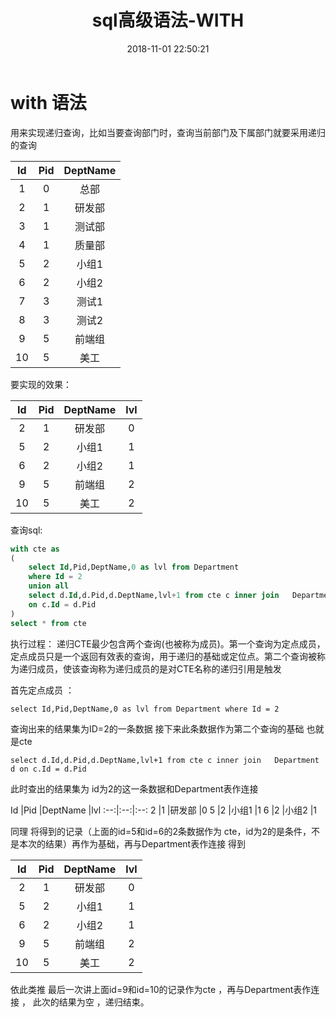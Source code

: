 ﻿---
title: sql高级语法-WITH
date: 2018-11-01 22:50:21
categories: "数据库"
tags:
    - 数据库
    - sqlserver
description: 

---

# **with 语法**
用来实现递归查询，比如当要查询部门时，查询当前部门及下属部门就要采用递归的查询

Id  |Pid  |DeptName 
:--:|:--:|:--:
1    |0   |总部
2    |1    |研发部
3     |1    |测试部
4     |1   |质量部
5     |2    |小组1
6    |2     |小组2
7      |3   |测试1
8    |3     |测试2
9      |5     |前端组
10    |5    |美工

要实现的效果：


Id          |Pid         |DeptName                    |lvl
:--:|:--:|:--:|:--:
2       |1           |研发部                                     |0
5       |2           |小组1                                      |1
6        |2           |小组2                                      |1
9   |5           |前端组                                     |2
10      |5           |美工                                       |2

查询sql:

```sql
with cte as
(
    select Id,Pid,DeptName,0 as lvl from Department
    where Id = 2
    union all
    select d.Id,d.Pid,d.DeptName,lvl+1 from cte c inner join   Department d
    on c.Id = d.Pid
)
select * from cte
```

执行过程：
    递归CTE最少包含两个查询(也被称为成员)。第一个查询为定点成员，定点成员只是一个返回有效表的查询，用于递归的基础或定位点。第二个查询被称为递归成员，使该查询称为递归成员的是对CTE名称的递归引用是触发

首先定点成员 ：
```
select Id,Pid,DeptName,0 as lvl from Department where Id = 2
```
查询出来的结果集为ID=2的一条数据
接下来此条数据作为第二个查询的基础 也就是cte
```
select d.Id,d.Pid,d.DeptName,lvl+1 from cte c inner join   Department d on c.Id = d.Pid
```
此时查出的结果集为 id为2的这一条数据和Department表作连接

Id          |Pid         |DeptName                    |lvl
:--:|:--:|:--:
2       |1           |研发部                                     |0
5       |2           |小组1                                      |1
6        |2           |小组2                                      |1

同理 将得到的记录（上面的id=5和id=6的2条数据作为 cte，id为2的是条件，不是本次的结果）再作为基础，再与Department表作连接 得到

Id          |Pid         |DeptName                    |lvl
:--:|:--:|:--:|:--:
2       |1           |研发部                                     |0
5       |2           |小组1                                      |1
6        |2           |小组2                                      |1
9       |5           |前端组                                     |2
10      |5           |美工                                       |2

依此类推  最后一次讲上面id=9和id=10的记录作为cte ，再与Department表作连接  ， 此次的结果为空 ，递归结束。